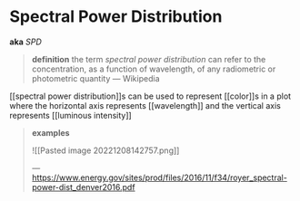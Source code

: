 # Spectral Power Distribution

**aka** _SPD_

> **definition** the term _spectral power distribution_ can refer to the concentration, as a function of wavelength, of any radiometric or photometric quantity &mdash; Wikipedia

[[spectral power distribution]]s can be used to represent [[color]]s in a plot where the horizontal axis represents [[wavelength]] and the vertical axis represents [[luminous intensity]]

> **examples**
>
> ![[Pasted image 20221208142757.png]]
>
> &mdash; <https://www.energy.gov/sites/prod/files/2016/11/f34/royer_spectral-power-dist_denver2016.pdf>
